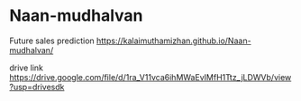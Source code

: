 # Naan-mudhalvan
Future sales prediction
https://kalaimuthamizhan.github.io/Naan-mudhalvan/

drive link
https://drive.google.com/file/d/1ra_V11vca6ihMWaEvIMfH1Ttz_jLDWVb/view?usp=drivesdk
